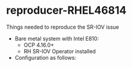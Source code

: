 # reproducer-RHEL46814
Things needed to reproduce the SR-IOV issue
- Bare metal system with Intel E810:
  - OCP 4.16.0+
  - RH SR-IOV Operator installed 
- Configuration as follows:

